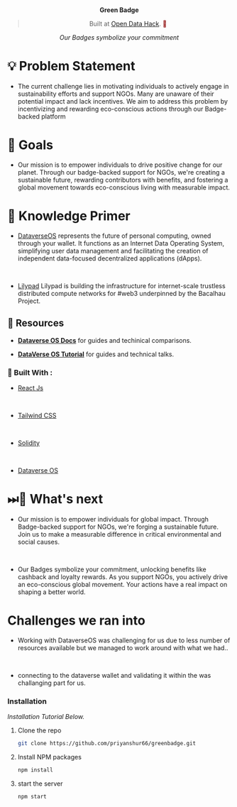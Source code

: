 <br>
<p align="center">
<b>Green Badge
<br></b>
</p>
<blockquote align="center">Built at <a href="https://www.encode.club/open-data-hack">Open Data Hack</a>. <span style="color: #8b0000;">🚀</span></blockquote>


<p align="center">
  <i align="center">Our Badges symbolize your commitment</i>
</p>


# 💡 **Problem Statement**

- The current challenge lies in motivating individuals to actively engage in sustainability efforts and support NGOs. Many are unaware of their potential impact and lack incentives. We aim to address this problem by incentivizing and rewarding eco-conscious actions through our Badge-backed platform

# 💪 Goals

- Our mission is to empower individuals to drive positive change for our planet. Through our badge-backed support for NGOs, we're creating a sustainable future, rewarding contributors with benefits, and fostering a global movement towards eco-conscious living with measurable impact.

# 🔖 Knowledge Primer

- [DataverseOS](https://dataverse-os.com) represents the future of personal computing, owned through your wallet. It functions as an Internet Data Operating System, simplifying user data management and facilitating the creation of independent data-focused decentralized applications (dApps).

<br>

- [Lilypad](https://www.waterlily.ai/) Lilypad is building the infrastructure for internet-scale trustless distributed compute networks for #web3 underpinned by the Bacalhau Project.

## 🔗 Resources

- **[Dataverse OS Docs](https://docs.dataverse-os.com/)** for guides and techinical comparisons.

- **[DataVerse OS Tutorial](https://www.youtube.com/@dataverse4323)** for guides and technical talks.


### 👷 Built With :

* [React Js](https://react.dev/)

<br>

* [Tailwind CSS](https://tailwindcss.com/)

<br>

* [Solidity](https://soliditylang.org/)

<br>

* [Dataverse OS](https://docs.dataverse-os.com/) 
  



# ⏭🤔 What's next

- Our mission is to empower individuals for global impact. Through Badge-backed support for NGOs, we're forging a sustainable future. Join us to make a measurable difference in critical environmental and social causes.

<br>

- Our Badges symbolize your commitment, unlocking benefits like cashback and loyalty rewards. As you support NGOs, you actively drive an eco-conscious global movement. Your actions have a real impact on shaping a better world.

#   Challenges we ran into

- Working with DataverseOS was challenging for us due to less number of resources available but we managed to work around with what we had..

<br>

- connecting to the dataverse wallet and validating it within the was challanging part for us.

### Installation

_Installation Tutorial Below._

1. Clone the repo
   ```sh
   git clone https://github.com/priyanshur66/greenbadge.git
   ```
2. Install NPM packages
   ```sh
   npm install
   ```
3. start the server
   ```sh
   npm start
   ```

